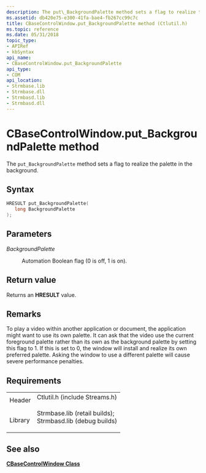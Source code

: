 ```yaml
---
description: The put\_BackgroundPalette method sets a flag to realize the palette in the background.
ms.assetid: db420e75-e300-41fa-bae4-fb267cc99c7c
title: CBaseControlWindow.put_BackgroundPalette method (Ctlutil.h)
ms.topic: reference
ms.date: 05/31/2018
topic_type: 
- APIRef
- kbSyntax
api_name: 
- CBaseControlWindow.put_BackgroundPalette
api_type: 
- COM
api_location: 
- Strmbase.lib
- Strmbase.dll
- Strmbasd.lib
- Strmbasd.dll
---
```


# CBaseControlWindow.put\_BackgroundPalette method

The `put_BackgroundPalette` method sets a flag to realize the palette in the background.

## Syntax


```C++
HRESULT put_BackgroundPalette(
   long BackgroundPalette
);
```



## Parameters

<dl> <dt>

*BackgroundPalette* 
</dt> <dd>

Automation Boolean flag (0 is off,  1 is on).

</dd> </dl>

## Return value

Returns an **HRESULT** value.

## Remarks

To play a video within another application or document, the application might want to use its own palette. It can ask that the video use the current foreground palette rather than its own as the background palette by setting this flag to  1. If this is set to 0, the window will install and realize its own preferred palette. Asking the window to use a different palette will cause severe performance penalties.

## Requirements



|                    |                                                                                                                                                                                            |
|--------------------|--------------------------------------------------------------------------------------------------------------------------------------------------------------------------------------------|
| Header<br/>  | <dl> <dt>Ctlutil.h (include Streams.h)</dt> </dl>                                                                                   |
| Library<br/> | <dl> <dt>Strmbase.lib (retail builds); </dt> <dt>Strmbasd.lib (debug builds)</dt> </dl> |



## See also

<dl> <dt>

[**CBaseControlWindow Class**](cbasecontrolwindow.md)
</dt> </dl>

 

 




